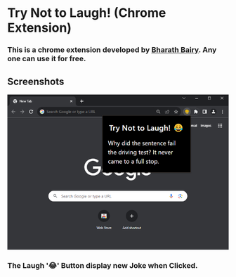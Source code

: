 # Try Not to Laugh! (Chrome Extension)

### This is a chrome extension developed by [<ins>Bharath Bairy</ins>](https://instagram.com/sudo_x3). Any one can use it for free.

## Screenshots

![Image](./assets/capture.png)
### The Laugh '😂' Button display new Joke when Clicked.
